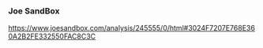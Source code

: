 ### Joe SandBox

https://www.joesandbox.com/analysis/245555/0/html#3024F7207E768E360A2B2FE332550FAC8C3C
